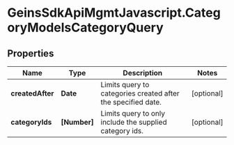 # GeinsSdkApiMgmtJavascript.CategoryModelsCategoryQuery

## Properties

Name | Type | Description | Notes
------------ | ------------- | ------------- | -------------
**createdAfter** | **Date** | Limits query to categories created after the specified date. | [optional] 
**categoryIds** | **[Number]** | Limits query to only include the supplied category ids. | [optional] 


